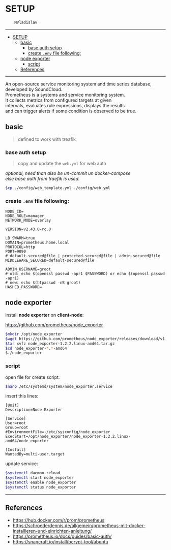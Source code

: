 # SETUP

```sh
    MVladislav
```

---

- [SETUP](#setup)
  - [basic](#basic)
    - [base auth setup](#base-auth-setup)
    - [create `.env` file following:](#create-env-file-following)
  - [node exporter](#node-exporter)
    - [script](#script)
  - [References](#references)

---

An open-source service monitoring system and time series database, developed by SoundCloud. \
Prometheus is a systems and service monitoring system. \
It collects metrics from configured targets at given \
intervals, evaluates rule expressions, displays the results \
and can trigger alerts if some condition is observed to be true.

## basic

> defined to work with treafik

### base auth setup

> copy and update the `web.yml` for web auth

_optional, need than also be un-commit un docker-compose_ \
_else base auth from traefik is used._

```sh
$cp ./config/web_template.yml ./config/web.yml
```

### create `.env` file following:

```env
NODE_ID=
NODE_ROLE=manager
NETWORK_MODE=overlay

VERSION=v2.43.0-rc.0

LB_SWARM=true
DOMAIN=prometheus.home.local
PROTOCOL=http
PORT=9090
# default-secured@file | protected-secured@file | admin-secured@file
MIDDLEWARE_SECURED=default-secured@file

ADMIN_USERNAME=groot
# old: echo $(openssl passwd -apr1 $PASSWORD) or echo $(openssl passwd -apr1)
# new: echo $(htpasswd -nB groot)
HASHED_PASSWORD=
```

## node exporter

install **node exporter** on **client-node**:

<https://github.com/prometheus/node_exporter>

```sh
$mkdir /opt/node_exporter
$wget https://github.com/prometheus/node_exporter/releases/download/v1.2.2/node_exporter-1.2.2.linux-amd64.tar.gz
$tar xvfz node_exporter-1.2.2.linux-amd64.tar.gz
$cd node_exporter-*.*-amd64
$./node_exporter
```

### script

open file for create script:

```sh
$nano /etc/systemd/system/node_exporter.service
```

insert this lines:

```service
[Unit]
Description=Node Exporter

[Service]
User=root
Group=root
#EnvironmentFile=-/etc/sysconfig/node_exporter
ExecStart=/opt/node_exporter/node_exporter-1.2.2.linux-amd64/node_exporter

[Install]
WantedBy=multi-user.target
```

update service:

```sh
$systemctl daemon-reload
$systemctl start node_exporter
$systemctl enable node_exporter
$systemctl status node_exporter
```

---

## References

- <https://hub.docker.com/r/prom/prometheus>
- <https://schroederdennis.de/allgemein/prometheus-mit-docker-installieren-und-einrichten-anleitung/>
- <https://prometheus.io/docs/guides/basic-auth/>
- <https://snapcraft.io/install/bcrypt-tool/ubuntu>
